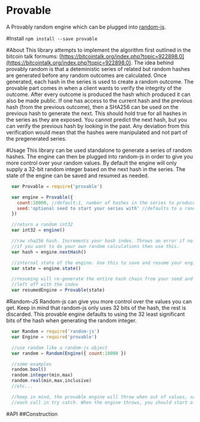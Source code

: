 # Provable
A Provably random engine which can be plugged into [random-js](https://www.npmjs.com/package/random-js). 

#Install
`npm install --save provable`

#About
This library attempts to implement the algorithm first outlined in the bitcoin talk formums:
[https://bitcointalk.org/index.php?topic=922898.0](https://bitcointalk.org/index.php?topic=922898.0).
The idea behind provably random is that a deteministic series of related but random hashes are generated before
any random outcomes are calculated. Once generated, each hash in the series is used to create a random outcome.
The provable part comes in when a client wants to verify the integrity of the outcome. After every outcome
is produced the hash which produced it can also be made public. If one has access to the current hash and
the previous hash (from the previous outcome), then a SHA256 can be used on the previous hash to generate the next.
This should hold true for all hashes in the series as they are exposed. You cannot predict the next hash, but you
can verify the previous hash by looking in the past. Any deviation from this verification would mean that the hashes
were manipulated and not part of the pregenerated series. 

#Usage
This library can be used standalone to generate a series of random hashes. The engine can then
be plugged into random-js in order to give you more control over your random values. By default
the engine will only supply a 32-bit random integer based on the next hash in the series. The 
state of the engine can be saved and resumed as needed.

```js
  var Provable = require('provable')

  var engine = Provable({
    count:10000, //default:1, number of hashes in the series to produce, takes longer depending on how big the number is
    seed:'optional seed to start your series with' //defaults to a random uuid4
  })

  //return a random int32
  var int32 = engine()

  //raw sha256 hash. Increments your hash index. Throws an error if no hashes left.
  //if you want to do your own random calculations then use this. 
  var hash = engine.nextHash()

  //internal state of the engine. Use this to save and resume your engine.
  var state = engine.state()

  //resuming will re-generate the entire hash chain from your seed and pick up where you
  //left off with the index
  var resumedEngine = Provable(state)

```

#Random-JS
Random-js can give you more control over the values you can get. Keep in mind that random-js
only uses 32 bits of the hash, the rest is discarded. This provable engine defaults to using the 32 least
significant bits of the hash when generating the random integer.

```js
  var Random = require('random-js')
  var Engine = require('provable')

  //use random like a random-js object
  var random = Random(Engine({ count:10000 })

  //some examples
  random.bool()
  random.integer(min,max)
  random.real(min,max,inclusive)
  //etc...

  //keep in mind, the provable engine will throw when out of values, so you should wrap 
  //each call in try catch. When the engine throws, you should start a new serie When the engine throws, you should start a new series. 


```

#API
##Construction
